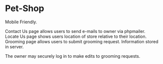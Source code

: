 # Pet-Shop
Mobile Friendly.

Contact Us page allows users to send e-mails to owner via phpmailer.<br>
Locate Us page shows users location of store relative to their location.<br>
Grooming page allows users to submit grooming request. Information stored in server.<br>

The owner may securely log in to make edits to grooming requests.

